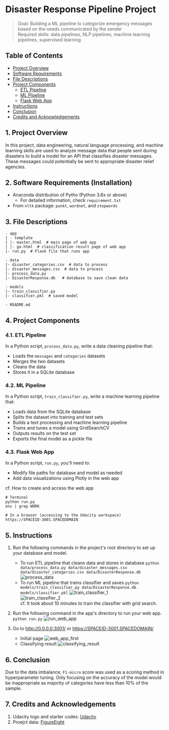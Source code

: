 # Disaster Response Pipeline Project
> Goal: Building a ML pipeline to categorize emergency messages based on the needs communicated by the sender <br>
> Required skills: data pipelines, NLP pipelines, machine learning pipelines, supervised learning

## Table of Contents
- [Project Overview](#overview)
- [Software Requirements](#software)
- [File Descriptions](#hierarchy)
- [Project Components](#components)
  - [ETL Pipeline](#etl)
  - [ML Pipeline](#ml)
  - [Flask Web App](#flask)
- [Instructions](#instructions)
- [Conclusion](#conclusion)
- [Credits and Acknowledgements](#credits)

<a id='overview'></a>

## 1. Project Overview
In this project, data engineering, natural language processing, and machine learning skills are used to analyze message data that people sent during disasters to build a model for an API that classifies disaster messages. These messages could potentially be sent to appropriate disaster relief agencies.


<a id='software'></a>

## 2. Software Requirements (Installation)
  * Anaconda distribution of Pytho (Python 3.6x or above)
    * For detailed information, check `requirement.txt`
  * From `nltk` package: `punkt`, `wordnet`, and `stopwords`
  

<a id='hierarchy'></a>

## 3. File Descriptions
  ```
  - app
  | - template
  | |- master.html  # main page of web app
  | |- go.html  # classification result page of web app
  |- run.py  # Flask file that runs app
  
  - data
  |- disaster_categories.csv  # data to process 
  |- disaster_messages.csv  # data to process
  |- process_data.py
  |- DisasterResponse.db   # database to save clean data
  
  - models
  |- train_classifier.py
  |- classifier.pkl  # saved model 
  
  - README.md
  ```


<a id='components'></a>

## 4. Project Components

<a id='etl'></a>

###  4.1. ETL Pipeline  
In a Python script, `process_data.py`, write a data cleaning pipeline that:  
  * Loads the `messages` and `categories` datasets  
  * Merges the two datasets
  * Cleans the data
  * Stores it in a SQLite database

<a id='ml'></a>

###  4.2. ML Pipeline
In a Python script, `train_classifier.py`, write a machine learning pipeline that:
  * Loads data from the SQLite database
  * Splits the dataset into training and test sets
  * Builds a text processing and machine learning pipeline
  * Trains and tunes a model using GridSearchCV
  * Outputs results on the test set
  * Exports the final model as a pickle file

<a id='flask'></a>

###  4.3. Flask Web App
In a Python script, `run.py`, you'll need to:
  * Modify file paths for database and model as needed
  * Add data visualizations using Plotly in the web app

  cf. How to create and access the web app
  ```
  # Terminal
  python run.py
  env | grep WORK
     
  # In a browser (accessing to the Udacity workspace)
  https://SPACEID-3001.SPACEDOMAIN

  ```


<a id='instructions'></a>

## 5. Instructions
  1. Run the following commands in the project's root directory to set up your database and model.
      - To run ETL pipeline that cleans data and stores in database
        `python data/process_data.py data/disaster_messages.csv data/disaster_categories.csv data/DisasterResponse.db`
        ![process_data](process_data.png)  
      - To run ML pipeline that trains classifier and saves
        `python models/train_classifier.py data/DisasterResponse.db models/classifier.pkl`
        ![train_classifier_1](train_classifier_1.png)  
        ![train_classifier_2](train_classifier_2.png)  
        cf. It took about 10 minutes to train the classifier with grid search.

  2. Run the following command in the app's directory to run your web app. `python run.py`
     ![run_web_app](run_web_app.png)  

  3. Go to http://0.0.0.0:3001/ or https://SPACEID-3001.SPACEDOMAIN/
      - Initial page
        ![web_app_first](web_app_first.png)  
      - Classifying result 
        ![classifying_result](classifying_result.png)  


<a id='conclusion'></a>

## 6. Conclusion
Due to the data imbalance, `F1-micro` score was used as a scoring method in hyperparameter tuning. Only focusing on the accuracy of the model would be inappropriate as majority of categories have less than 10% of the sample. 


<a id='credits'></a>

## 7. Credits and Acknowledgements
  1. Udacity logo and starter codes: [Udacity](https://www.udacity.com/)
  2. Proejct data: [FigureEight](https://www.figure-eight.com/)


